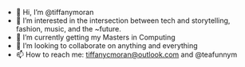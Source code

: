 - 👋 Hi, I’m @tiffanymoran
- 👀 I’m interested in the intersection between tech and storytelling, fashion, music, and the ~future.
- 🌱 I’m currently getting my Masters in Computing
- 💞️ I’m looking to collaborate on anything and everything
- 📫 How to reach me: tiffanycmoran@outlook.com and @teafunnym

<!---
tiffanymoran/tiffanymoran is a ✨ special ✨ repository because its `README.md` (this file) appears on your GitHub profile.
You can click the Preview link to take a look at your changes.
--->
